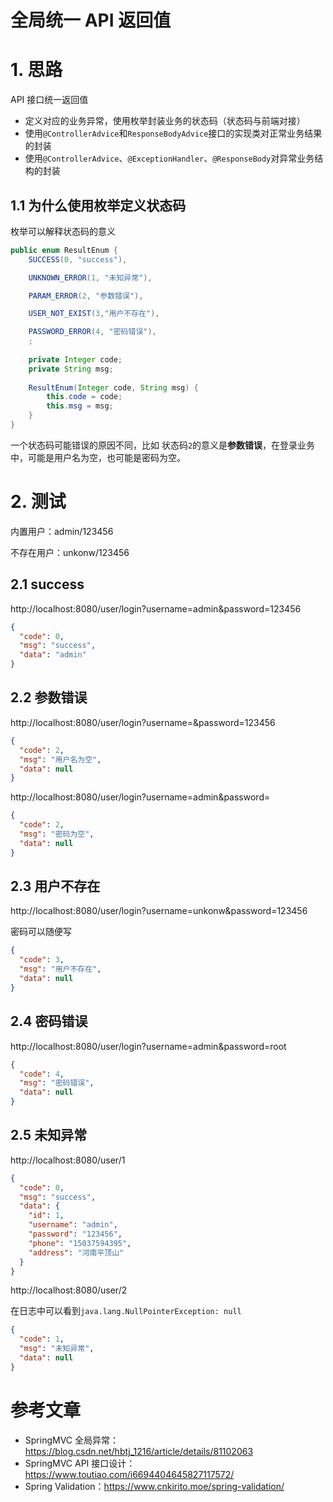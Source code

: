 # 全局统一 API 返回值

# 1. 思路

API 接口统一返回值

- 定义对应的业务异常，使用枚举封装业务的状态码（状态码与前端对接）
- 使用`@ControllerAdvice`和`ResponseBodyAdvice`接口的实现类对正常业务结果的封装
- 使用`@ControllerAdvice`、`@ExceptionHandler`、`@ResponseBody`对异常业务结构的封装

##  1.1 为什么使用枚举定义状态码

枚举可以解释状态码的意义

```java
public enum ResultEnum {
 	SUCCESS(0, "success"),

    UNKNOWN_ERROR(1, "未知异常"),

    PARAM_ERROR(2, "参数错误"),

    USER_NOT_EXIST(3,"用户不存在"),

    PASSWORD_ERROR(4, "密码错误"),
    ;
    
    private Integer code;
    private String msg;
    
    ResultEnum(Integer code, String msg) {
        this.code = code;
        this.msg = msg;
    }
}
```

一个状态码可能错误的原因不同，比如 状态码`2`的意义是**参数错误**，在登录业务中，可能是用户名为空，也可能是密码为空。



# 2. 测试

内置用户：admin/123456

不存在用户：unkonw/123456

## 2.1 success

http://localhost:8080/user/login?username=admin&password=123456

```json
{
  "code": 0,
  "msg": "success",
  "data": "admin"
}
```

## 2.2 参数错误

http://localhost:8080/user/login?username=&password=123456

```json
{
  "code": 2,
  "msg": "用户名为空",
  "data": null
}
```

http://localhost:8080/user/login?username=admin&password=

```json
{
  "code": 2,
  "msg": "密码为空",
  "data": null
}
```

## 2.3 用户不存在

http://localhost:8080/user/login?username=unkonw&password=123456

密码可以随便写

```json
{
  "code": 3,
  "msg": "用户不存在",
  "data": null
}
```

## 2.4 密码错误

http://localhost:8080/user/login?username=admin&password=root

```json
{
  "code": 4,
  "msg": "密码错误",
  "data": null
}
```

## 2.5 未知异常

http://localhost:8080/user/1

```json
{
  "code": 0,
  "msg": "success",
  "data": {
    "id": 1,
    "username": "admin",
    "password": "123456",
    "phone": "15037594395",
    "address": "河南平顶山"
  }
}
```

http://localhost:8080/user/2

在日志中可以看到`java.lang.NullPointerException: null`

```json
{
  "code": 1,
  "msg": "未知异常",
  "data": null
}
```

# 参考文章

- SpringMVC 全局异常：https://blog.csdn.net/hbtj_1216/article/details/81102063
- SpringMVC API 接口设计： https://www.toutiao.com/i6694404645827117572/
- Spring Validation：https://www.cnkirito.moe/spring-validation/

